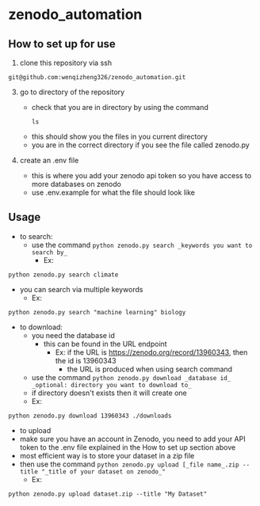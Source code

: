 # zenodo_automation

## How to set up for use
1. clone this repository via ssh
```
git@github.com:wenqizheng326/zenodo_automation.git
```
3. go to directory of the repository
   - check that you are in directory by using the command
     ```
     ls
     ```
   - this should show you the files in you current directory
   - you are in the correct directory if you see the file called zenodo.py
     
4. create an .env file
   -  this is where you add your zenodo api token so you have access to more databases on zenodo
   -  use .env.example for what the file should look like
  
## Usage
- to search:
  - use the command
     ```python zenodo.py search _keywords you want to search by_```
    -  Ex:
```
python zenodo.py search climate
```
   
  - you can search via multiple keywords
    -  Ex:
```
python zenodo.py search "machine learning" biology
```
   
- to download:
  -  you need the database id
      -  this can be found in the URL endpoint
          -  Ex: if the URL is https://zenodo.org/record/13960343, then the id is 13960343
              -  the URL is produced when using search command
  -  use the command
  ```python zenodo.py download _database id_ _optional: directory you want to download to_```
  -  if directory doesn't exists then it will create one
  -  Ex:
```
python zenodo.py download 13960343 ./downloads
```

-  to upload
  -  make sure you have an account in Zenodo, you need to add your API token to the .env file
    explained in the How to set up section above
  -  most efficient way is to store your dataset in a zip file
  -  then use the command
    ```python zenodo.py upload [_file name_.zip --title "_title of your dataset on zenodo_"```
      -   Ex:
```
python zenodo.py upload dataset.zip --title "My Dataset"
```
           
